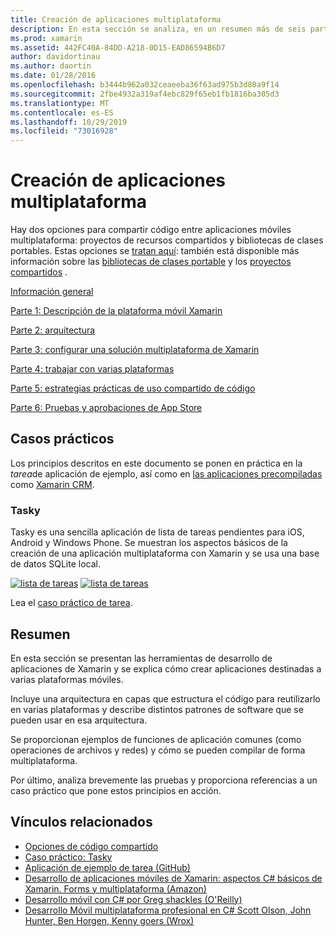 ```yaml
---
title: Creación de aplicaciones multiplataforma
description: En esta sección se analiza, en un resumen más de seis partes, cómo crear aplicaciones con la plataforma de desarrollo de Xamarin, desde comprender cómo funciona Xamarin para diseñar aplicaciones móviles y, a continuación, probar e implementar en las distintas tiendas de aplicaciones.
ms.prod: xamarin
ms.assetid: 442FC40A-84DD-A218-0D15-EAD86594B6D7
author: davidortinau
ms.author: daortin
ms.date: 01/28/2016
ms.openlocfilehash: b3444b962a032ceaeeba36f63ad975b3d80a9f14
ms.sourcegitcommit: 2fbe4932a319af4ebc829f65eb1fb1816ba305d3
ms.translationtype: MT
ms.contentlocale: es-ES
ms.lasthandoff: 10/29/2019
ms.locfileid: "73016928"
---
```

# <a name="building-cross-platform-applications"></a>Creación de aplicaciones multiplataforma

Hay dos opciones para compartir código entre aplicaciones móviles multiplataforma: proyectos de recursos compartidos y bibliotecas de clases portables. Estas opciones se [tratan aquí](~/cross-platform/app-fundamentals/code-sharing.md): también está disponible más información sobre las [bibliotecas de clases portable](~/cross-platform/app-fundamentals/pcl.md) y los [proyectos compartidos](~/cross-platform/app-fundamentals/shared-projects.md) .

<a name="Sections" />

 [Información general](~/cross-platform/app-fundamentals/building-cross-platform-applications/overview.md)

 [Parte 1: Descripción de la plataforma móvil Xamarin](~/cross-platform/app-fundamentals/building-cross-platform-applications/understanding-the-xamarin-mobile-platform.md)

 [Parte 2: arquitectura](~/cross-platform/app-fundamentals/building-cross-platform-applications/architecture.md)

 [Parte 3: configurar una solución multiplataforma de Xamarin](~/cross-platform/app-fundamentals/building-cross-platform-applications/setting-up-a-xamarin-cross-platform-solution.md)

 [Parte 4: trabajar con varias plataformas](~/cross-platform/app-fundamentals/building-cross-platform-applications/platform-divergence-abstraction-divergent-implementation.md)

 [Parte 5: estrategias prácticas de uso compartido de código](~/cross-platform/app-fundamentals/building-cross-platform-applications/practical-code-sharing-strategies.md)

 [Parte 6: Pruebas y aprobaciones de App Store](~/cross-platform/app-fundamentals/building-cross-platform-applications/testing-and-app-store-approvals.md)

 <a name="Cross-Platform_Mobile_Application_Case_Studies" />

## <a name="case-studies"></a>Casos prácticos

Los principios descritos en este documento se ponen en práctica en la *tarea*de aplicación de ejemplo, así como en [las aplicaciones precompiladas](https://xamarin.com/prebuilt) como [Xamarin CRM](https://xamarin.com/prebuilt/#xamarincrm).

 <a name="Tasky" />

### <a name="tasky"></a>Tasky

Tasky es una sencilla aplicación de lista de tareas pendientes para iOS, Android y Windows Phone.
Se muestran los aspectos básicos de la creación de una aplicación multiplataforma con Xamarin y se usa una base de datos SQLite local.

 [![lista de tareas](images/iphone-list-sml.png)](images/iphone-list.png#lightbox) [![lista de tareas](images/iphone-list-sml.png)](images/iphone-list.png#lightbox)

Lea el [caso práctico de tarea](~/cross-platform/app-fundamentals/building-cross-platform-applications/case-study-tasky.md).

## <a name="summary"></a>Resumen

En esta sección se presentan las herramientas de desarrollo de aplicaciones de Xamarin y se explica cómo crear aplicaciones destinadas a varias plataformas móviles.

Incluye una arquitectura en capas que estructura el código para reutilizarlo en varias plataformas y describe distintos patrones de software que se pueden usar en esa arquitectura.

Se proporcionan ejemplos de funciones de aplicación comunes (como operaciones de archivos y redes) y cómo se pueden compilar de forma multiplataforma.

Por último, analiza brevemente las pruebas y proporciona referencias a un caso práctico que pone estos principios en acción.

## <a name="related-links"></a>Vínculos relacionados

- [Opciones de código compartido](~/cross-platform/app-fundamentals/code-sharing.md)
- [Caso práctico: Tasky](~/cross-platform/app-fundamentals/building-cross-platform-applications/case-study-tasky.md)
- [Aplicación de ejemplo de tarea (GitHub)](https://docs.microsoft.com/samples/xamarin/mobile-samples/taskyportable/)
- [Desarrollo de aplicaciones móviles de Xamarin: aspectos C# básicos de Xamarin. Forms y multiplataforma (Amazon)](https://www.amazon.com/Xamarin-Mobile-Application-Development-Cross-Platform/dp/1484202155/)
- [Desarrollo móvil con C# por Greg shackles (O'Reilly)](https://shop.oreilly.com/product/0636920024002.do)
- [Desarrollo Móvil multiplataforma profesional en C# Scott Olson, John Hunter, Ben Horgen, Kenny goers (Wrox)](https://www.wrox.com/WileyCDA/WroxTitle/Professional-Cross-Platform-Mobile-Development-in-C-.productCd-1118157702.html)
